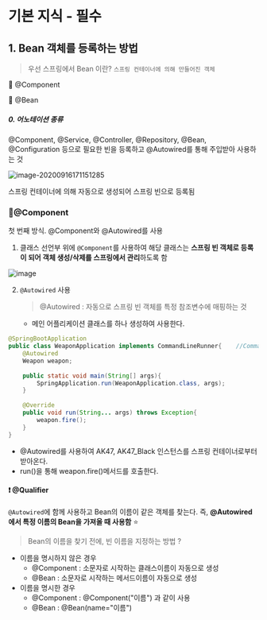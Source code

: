 # 기본 지식 - 필수

## 1. Bean 객체를 등록하는 방법

> 우선 스프링에서 Bean 이란? `스프링 컨테이너에 의해 만들어진 객체`

:blue_heart: @Component

:blue_heart: @Bean



##### 0. 어노테이션 종류

@Component, @Service, @Controller, @Repository, @Bean, @Configuration 등으로 필요한 빈을 등록하고 @Autowired를 통해 주입받아 사용하는 것



![image-20200916171151285](C:\Users\user\AppData\Roaming\Typora\typora-user-images\image-20200916171151285.png)

스프링 컨테이너에 의해 자동으로 생성되어 스프링 빈으로 등록됨



### :blue_heart:@Component 

첫 번째 방식. @Component와 @Autowired를 사용

1. 클래스 선언부 위에 `@Component`를 사용하여 해당 클래스는 **스프링 빈 객체로 등록이 되어 객체 생성/삭제를 스프링에서 관리**하도록 함

![image](https://user-images.githubusercontent.com/44856614/93311809-69cfa500-f841-11ea-9a95-db77297fd6f3.png)

2. `@Autowired` 사용

   > @Autowired : 자동으로 스프링 빈 객체를 특정 참조변수에 매핑하는 것

   - 메인 어플리케이션 클래스를 하나 생성하여 사용한다. 

```java
@SpringBootApplication
public class WeaponApplication implements CommandLineRunner{	//CommandLineRunner는 스프링부트 어플리케이션이 시작되고 CommandLine인자를 받아 실행되는 코드를 구현하기 위해 사용 (반드시 run()오버라이딩 해야 함)
    @Autowired
    Weapon weapon;
    
    public static void main(String[] args){
        SpringApplication.run(WeaponApplication.class, args);
    }
    
    @Override
    public void run(String... args) throws Exception{
        weapon.fire();
    }
}
```

- @Autowired를 사용하여 AK47, AK47_Black 인스턴스를 스프링 컨테이너로부터 받아온다. 
- run()을 통해 weapon.fire()메서드를 호출한다. 



#### :exclamation: @Qualifier

`@Autowired`에 함께 사용하고 Bean의 이름이 같은 객체를 찾는다. 
즉, **@Autowired에서 특정 이름의 Bean을 가져올 때 사용함** :star:

> Bean의 이름을 찾기 전에, 빈 이름을 지정하는 방법 ?

- 이름을 명시하지 않은 경우
  - @Component : 소문자로 시작하는 클래스이름이 자동으로 생성
  - @Bean : 소문자로 시작하는 메서드이름이 자동으로 생성
- 이름을 명시한 경우
  - @Component : @Component("이름") 과 같이 사용
  - @Bean : @Bean(name="이름")